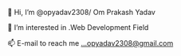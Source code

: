 👋 Hi, I’m @opyadav2308/ Om Prakash Yadav

👀 I’m interested in .Web Development Field

📫 E-mail to reach me ...opyadav2308@gmail.com

<!---
opyadav2308/opyadav2308 is a ✨ special ✨ repository because its `README.md` (this file) appears on your GitHub profile.
You can click the Preview link to take a look at your changes.
--->
